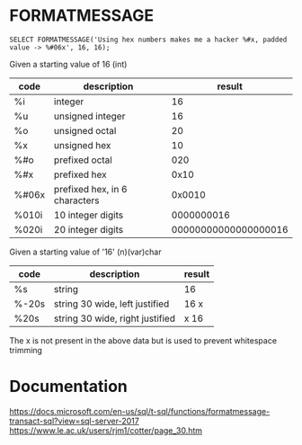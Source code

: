 # FORMATMESSAGE

```
SELECT FORMATMESSAGE('Using hex numbers makes me a hacker %#x, padded value -> %#06x', 16, 16);
```

Given a starting value of 16 (int)

|code|description|result|
|----|------|---|
|%i|integer|16|
|%u|unsigned integer|16|
|%o|unsigned octal|20|
|%x|unsigned hex|10|
|%#o|prefixed octal|020|
|%#x|prefixed hex|0x10|
|%#06x|prefixed hex, in 6 characters|0x0010|
|%010i|10 integer digits|0000000016|
|%020i|20 integer digits|00000000000000000016|

Given a starting value of '16' (n)(var)char

|code|description|result|
|----|------|---|
|%s|string|16|
|%-20s|string 30 wide, left justified|16                  x|
|%20s|string 30 wide, right justified|x                  16|

The x is not present in the above data but is used to prevent whitespace trimming

# Documentation
https://docs.microsoft.com/en-us/sql/t-sql/functions/formatmessage-transact-sql?view=sql-server-2017
https://www.le.ac.uk/users/rjm1/cotter/page_30.htm